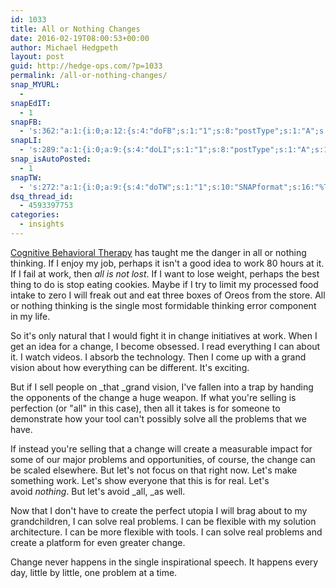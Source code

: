 ```yaml
---
id: 1033
title: All or Nothing Changes
date: 2016-02-19T08:00:53+00:00
author: Michael Hedgpeth
layout: post
guid: http://hedge-ops.com/?p=1033
permalink: /all-or-nothing-changes/
snap_MYURL:
  - 
snapEdIT:
  - 1
snapFB:
  - 's:362:"a:1:{i:0;a:12:{s:4:"doFB";s:1:"1";s:8:"postType";s:1:"A";s:10:"AttachPost";s:1:"2";s:10:"SNAPformat";s:16:"%TITLE% - %SURL%";s:9:"isAutoImg";s:1:"A";s:8:"imgToUse";s:0:"";s:9:"isAutoURL";s:1:"A";s:8:"urlToUse";s:0:"";s:11:"isPrePosted";s:1:"1";s:8:"isPosted";s:1:"1";s:4:"pgID";s:35:"10152471133176268_10153243867801268";s:5:"pDate";s:19:"2016-02-19 14:03:08";}}";'
snapLI:
  - 's:289:"a:1:{i:0;a:9:{s:4:"doLI";s:1:"1";s:8:"postType";s:1:"A";s:10:"SNAPformat";s:41:"New post has been published on %SITENAME%";s:11:"SNAPformatT";s:18:"New Post - %TITLE%";s:9:"isAutoImg";s:1:"A";s:8:"imgToUse";s:0:"";s:9:"isAutoURL";s:1:"A";s:8:"urlToUse";s:0:"";s:11:"isPrePosted";s:1:"1";}}";'
snap_isAutoPosted:
  - 1
snapTW:
  - 's:272:"a:1:{i:0;a:9:{s:4:"doTW";s:1:"1";s:10:"SNAPformat";s:16:"%TITLE% - %SURL%";s:8:"attchImg";s:1:"1";s:9:"isAutoImg";s:1:"A";s:8:"imgToUse";s:0:"";s:11:"isPrePosted";s:1:"1";s:8:"isPosted";s:1:"1";s:4:"pgID";s:18:"700682037871583232";s:5:"pDate";s:19:"2016-02-19 14:03:11";}}";'
dsq_thread_id:
  - 4593397753
categories:
  - insights
---
```

[Cognitive Behavioral Therapy](http://www.amazon.com/Feeling-Good-New-Mood-Therapy-ebook/dp/B009UW5X4C/ref=sr_1_1?s=books&ie=UTF8&qid=1452553054&sr=1-1&keywords=feeling+good) has taught me the danger in all or nothing thinking. If I enjoy my job, perhaps it isn't a good idea to work 80 hours at it. If I fail at work, then _all is not lost_. If I want to lose weight, perhaps the best thing to do is stop eating cookies. Maybe if I try to limit my processed food intake to zero I will freak out and eat three boxes of Oreos from the store. All or nothing thinking is the single most formidable thinking error component in my life.

So it's only natural that I would fight it in change initiatives at work. When I get an idea for a change, I become obsessed. I read everything I can about it. I watch videos. I absorb the technology. Then I come up with a grand vision about how everything can be different. It's exciting.

But if I sell people on _that _grand vision, I've fallen into a trap by handing the opponents of the change a huge weapon. If what you're selling is perfection (or "all" in this case), then all it takes is for someone to demonstrate how your tool can't possibly solve all the problems that we have.<!--more-->

If instead you're selling that a change will create a measurable impact for some of our major problems and opportunities, of course, the change can be scaled elsewhere. But let's not focus on that right now. Let's make something work. Let's show everyone that this is for real. Let's avoid _nothing_. But let's avoid _all, _as well.

Now that I don't have to create the perfect utopia I will brag about to my grandchildren, I can solve real problems. I can be flexible with my solution architecture. I can be more flexible with tools. I can solve real problems and create a platform for even greater change.

Change never happens in the single inspirational speech. It happens every day, little by little, one problem at a time.